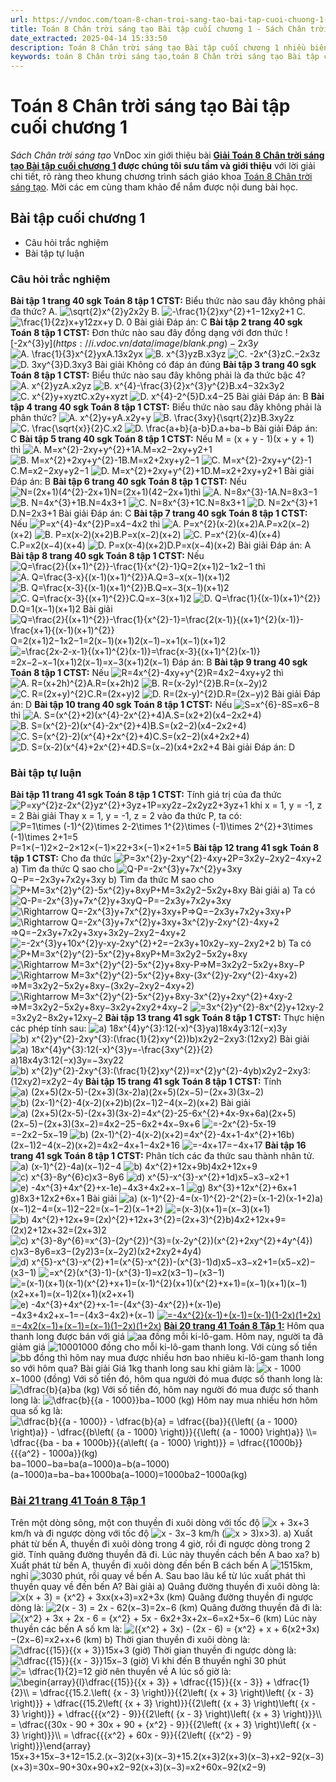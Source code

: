 ```yaml
---
url: https://vndoc.com/toan-8-chan-troi-sang-tao-bai-tap-cuoi-chuong-1-295446
title: Toán 8 Chân trời sáng tạo Bài tập cuối chương 1 - Sách Chân trời sáng tạo - VnDoc.com
date_extracted: 2025-04-14 15:33:50
description: Toán 8 Chân trời sáng tạo Bài tập cuối chương 1 nhiều biến được VnDoc biên soạn lời giải nhằm giúp các em nắm được nội dung Bài tập cuối chương 1, Toán 8 sách Chân trời sáng tạo. Mời các em tham khảo lời giải
keywords: toán 8 Chân trời sáng tạo,toán 8 Chân trời sáng tạo Bài tập cuối chương 1,toán 8 Chân trời sáng tạo Bài tập cuối chương,toán lớp 8 Chân trời sáng tạo,giải toán 8 Chân trời sáng tạo,giải sgk toán 8 Chân trời sáng tạo,sgk toán 8 Chân trời sáng tạo,sách giáo khoa toán 8 Chân trời sáng tạo,toán 8 Bài tập cuối chương 1,bài tập cuối chương 1 lớp 8,bài tập cuối chương 1,bài tập cuối chương 1 lớp 8 chân trời sáng tạo
---
```


# Toán 8 Chân trời sáng tạo Bài tập cuối chương 1
 _Sách Chân trời sáng tạo_
VnDoc xin giới thiệu bài **[Giải Toán 8 Chân trời sáng tạo Bài tập cuối chương 1](<https://vndoc.com/toan-8-chan-troi-sang-tao-bai-tap-cuoi-chuong-1-295446>) **được chúng tôi sưu tầm và giới thiệu**** với lời giải chi tiết, rõ ràng theo khung chương trình sách giáo khoa [Toán 8 Chân trời sáng tạo](<https://vndoc.com/toan-8-chan-troi-sang-tao>). Mời các em cùng tham khảo để nắm được nội dung bài học.
## Bài tập cuối chương 1
  * Câu hỏi trắc nghiệm
  * Bài tập tự luận

### Câu hỏi trắc nghiệm
**Bài tập 1 trang 40 sgk Toán 8 tập 1 CTST:** Biểu thức nào sau đây không phải đa thức?
A. ![\\sqrt{2}x^{2}y](https://i.vdoc.vn/data/image/blank.png)2x2y
B. ![-\\frac{1}{2}xy^{2}+1](https://i.vdoc.vn/data/image/blank.png)−12xy2+1
C. ![\\frac{1}{2z}x+y](https://i.vdoc.vn/data/image/blank.png)12zx+y
D. 0
Bài giải
Đáp án: C
**Bài tập 2 trang 40 sgk Toán 8 tập 1 CTST:** Đơn thức nào sau đây đồng dạng với đơn thức ![-2x^{3}y$](https://i.vdoc.vn/data/image/blank.png)−2x3y$
![A. \\frac{1}{3}x^{2}yx](https://i.vdoc.vn/data/image/blank.png)A.13x2yx
![B. x^{3}yz](https://i.vdoc.vn/data/image/blank.png)B.x3yz
![C. -2x^{3}z](https://i.vdoc.vn/data/image/blank.png)C.−2x3z
![D. 3xy^{3}](https://i.vdoc.vn/data/image/blank.png)D.3xy3
Bài giải
Không có đáp án đúng
**Bài tập 3 trang 40 sgk Toán 8 tập 1 CTST:** Biểu thức nào sau đây không phải là đa thức bậc 4?
![A. x^{2}yz](https://i.vdoc.vn/data/image/blank.png)A.x2yz
![B. x^{4}-\\frac{3}{2}x^{3}y^{2}](https://i.vdoc.vn/data/image/blank.png)B.x4−32x3y2
![C. x^{2}y+xyzt](https://i.vdoc.vn/data/image/blank.png)C.x2y+xyzt
![D. x^{4}-2^{5}](https://i.vdoc.vn/data/image/blank.png)D.x4−25
Bài giải
Đáp án: B
**Bài tập 4 trang 40 sgk Toán 8 tập 1 CTST:** Biểu thức nào sau đây không phải là phân thức?
![A. x^{2}y+y](https://i.vdoc.vn/data/image/blank.png)A.x2y+y
![B. \\frac{3xy}{\\sqrt{2}z}](https://i.vdoc.vn/data/image/blank.png)B.3xy2z
![C. \\frac{\\sqrt{x}}{2}](https://i.vdoc.vn/data/image/blank.png)C.x2
![D. \\frac{a+b}{a-b}](https://i.vdoc.vn/data/image/blank.png)D.a+ba−b
Bài giải
Đáp án: C
**Bài tập 5 trang 40 sgk Toán 8 tập 1 CTST:** Nếu M = \(x + y - 1\)\(x + y + 1\) thì
![A. M=x^{2}-2xy+y^{2}+1](https://i.vdoc.vn/data/image/blank.png)A.M=x2−2xy+y2+1
![B. M=x^{2}+2xy+y^{2}-1](https://i.vdoc.vn/data/image/blank.png)B.M=x2+2xy+y2−1
![C. M=x^{2}-2xy+y^{2}-1](https://i.vdoc.vn/data/image/blank.png)C.M=x2−2xy+y2−1
![D. M=x^{2}+2xy+y^{2}+1](https://i.vdoc.vn/data/image/blank.png)D.M=x2+2xy+y2+1
Bài giải
Đáp án: B
**Bài tập 6 trang 40 sgk Toán 8 tập 1 CTST:** Nếu ![N=\(2x+1\)\(4^{2}-2x+1\)](https://i.vdoc.vn/data/image/blank.png)N=\(2x+1\)\(42−2x+1\)thì
![A. N=8x^{3}-1](https://i.vdoc.vn/data/image/blank.png)A.N=8x3−1
![B. N=4x^{3}+1](https://i.vdoc.vn/data/image/blank.png)B.N=4x3+1
![C. N=8x^{3}+1](https://i.vdoc.vn/data/image/blank.png)C.N=8x3+1
![D. N=2x^{3}+1](https://i.vdoc.vn/data/image/blank.png)D.N=2x3+1
Bài giải
Đáp án: C
**Bài tập 7 trang 40 sgk Toán 8 tập 1 CTST:** Nếu ![P=x^{4}-4x^{2}](https://i.vdoc.vn/data/image/blank.png)P=x4−4x2 thì
![A. P=x^{2}\(x-2\)\(x+2\)](https://i.vdoc.vn/data/image/blank.png)A.P=x2\(x−2\)\(x+2\)
![B. P=x\(x-2\)\(x+2\)](https://i.vdoc.vn/data/image/blank.png)B.P=x\(x−2\)\(x+2\)
![C. P=x^{2}\(x-4\)\(x+4\)](https://i.vdoc.vn/data/image/blank.png)C.P=x2\(x−4\)\(x+4\)
![D. P=x\(x-4\)\(x+2\)](https://i.vdoc.vn/data/image/blank.png)D.P=x\(x−4\)\(x+2\)
Bài giải
Đáp án: A
**Bài tập 8 trang 40 sgk Toán 8 tập 1 CTST:** Nếu ![Q=\\frac{2}{\(x+1\)^{2}}-\\frac{1}{x^{2}-1}](https://i.vdoc.vn/data/image/blank.png)Q=2\(x+1\)2−1x2−1 thì
![A. Q=\\frac{3-x}{\(x-1\)\(x+1\)^{2}}](https://i.vdoc.vn/data/image/blank.png)A.Q=3−x\(x−1\)\(x+1\)2
![B. Q=\\frac{x-3}{\(x-1\)\(x+1\)^{2}}](https://i.vdoc.vn/data/image/blank.png)B.Q=x−3\(x−1\)\(x+1\)2
![C. Q=\\frac{x-3}{\(x+1\)^{2}}](https://i.vdoc.vn/data/image/blank.png)C.Q=x−3\(x+1\)2
![D. Q=\\frac{1}{\(x-1\)\(x+1\)^{2}}](https://i.vdoc.vn/data/image/blank.png)D.Q=1\(x−1\)\(x+1\)2
Bài giải
![Q=\\frac{2}{\(x+1\)^{2}}-\\frac{1}{x^{2}-1}=\\frac{2\(x-1\)}{\(x+1\)^{2}\(x-1\)}-\\frac{x+1}{\(x-1\)\(x+1\)^{2}}](https://i.vdoc.vn/data/image/blank.png)Q=2\(x+1\)2−1x2−1=2\(x−1\)\(x+1\)2\(x−1\)−x+1\(x−1\)\(x+1\)2
![=\\frac{2x-2-x-1}{\(x+1\)^{2}\(x-1\)}=\\frac{x-3}{\(x+1\)^{2}\(x-1\)}](https://i.vdoc.vn/data/image/blank.png)=2x−2−x−1\(x+1\)2\(x−1\)=x−3\(x+1\)2\(x−1\)
Đáp án: B
**Bài tập 9 trang 40 sgk Toán 8 tập 1 CTST:** Nếu ![R=4x^{2}-4xy+y^{2}](https://i.vdoc.vn/data/image/blank.png)R=4x2−4xy+y2 thì
![A. R=\(x+2h\)^{2}](https://i.vdoc.vn/data/image/blank.png)A.R=\(x+2h\)2
![B. R=\(x-2y\)^{2}](https://i.vdoc.vn/data/image/blank.png)B.R=\(x−2y\)2
![C. R=\(2x+y\)^{2}](https://i.vdoc.vn/data/image/blank.png)C.R=\(2x+y\)2
![D. R=\(2x-y\)^{2}](https://i.vdoc.vn/data/image/blank.png)D.R=\(2x−y\)2
Bài giải
Đáp án: D
**Bài tập 10 trang 40 sgk Toán 8 tập 1 CTST:** Nếu ![S=x^{6}-8](https://i.vdoc.vn/data/image/blank.png)S=x6−8 thì
![A. S=\(x^{2}+2\)\(x^{4}-2x^{2}+4\)](https://i.vdoc.vn/data/image/blank.png)A.S=\(x2+2\)\(x4−2x2+4\)
![B. S=\(x^{2}-2\)\(x^{4}-2x^{2}+4\)](https://i.vdoc.vn/data/image/blank.png)B.S=\(x2−2\)\(x4−2x2+4\)
![C. S=\(x^{2}-2\)\(x^{4}+2x^{2}+4\)](https://i.vdoc.vn/data/image/blank.png)C.S=\(x2−2\)\(x4+2x2+4\)
![D. S=\(x-2\)\(x^{4}+2x^{2}+4](https://i.vdoc.vn/data/image/blank.png)D.S=\(x−2\)\(x4+2x2+4
Bài giải
Đáp án: D
### Bài tập tự luận
**Bài tập 11 trang 41 sgk Toán 8 tập 1 CTST:** Tính giá trị của đa thức ![P=xy^{2}z-2x^{2}yz^{2}+3yz+1](https://i.vdoc.vn/data/image/blank.png)P=xy2z−2x2yz2+3yz+1 khi x = 1, y = -1, z = 2
Bài giải
Thay x = 1, y = -1, z = 2 vào đa thức P, ta có:
![P=1\\times \(-1\)^{2}\\times 2-2\\times 1^{2}\\times \(-1\)\\times 2^{2}+3\\times \(-1\)\\times 2+1=5](https://i.vdoc.vn/data/image/blank.png)P=1×\(−1\)2×2−2×12×\(−1\)×22+3×\(−1\)×2+1=5
**Bài tập 12 trang 41 sgk Toán 8 tập 1 CTST:** Cho đa thức ![P=3x^{2}y-2xy^{2}-4xy+2](https://i.vdoc.vn/data/image/blank.png)P=3x2y−2xy2−4xy+2
a\) Tìm đa thức Q sao cho ![Q-P=-2x^{3}y+7x^{2}y+3xy](https://i.vdoc.vn/data/image/blank.png)Q−P=−2x3y+7x2y+3xy
b\) Tìm đa thức M sao cho ![P+M=3x^{2}y^{2}-5x^{2}y+8xy](https://i.vdoc.vn/data/image/blank.png)P+M=3x2y2−5x2y+8xy
Bài giải
a\) Ta có ![Q-P=-2x^{3}y+7x^{2}y+3xy](https://i.vdoc.vn/data/image/blank.png)Q−P=−2x3y+7x2y+3xy
![\\Rightarrow Q=-2x^{3}y+7x^{2}y+3xy+P](https://i.vdoc.vn/data/image/blank.png)⇒Q=−2x3y+7x2y+3xy+P
![\\Rightarrow Q=-2x^{3}y+7x^{2}y+3xy+3x^{2}y-2xy^{2}-4xy+2](https://i.vdoc.vn/data/image/blank.png)⇒Q=−2x3y+7x2y+3xy+3x2y−2xy2−4xy+2
![=-2x^{3}y+10x^{2}y-xy-2xy^{2}+2](https://i.vdoc.vn/data/image/blank.png)=−2x3y+10x2y−xy−2xy2+2
b\) Ta có ![P+M=3x^{2}y^{2}-5x^{2}y+8xy](https://i.vdoc.vn/data/image/blank.png)P+M=3x2y2−5x2y+8xy
![\\Rightarrow M=3x^{2}y^{2}-5x^{2}y+8xy-P](https://i.vdoc.vn/data/image/blank.png)⇒M=3x2y2−5x2y+8xy−P
![\\Rightarrow M=3x^{2}y^{2}-5x^{2}y+8xy-\(3x^{2}y-2xy^{2}-4xy+2\)](https://i.vdoc.vn/data/image/blank.png)⇒M=3x2y2−5x2y+8xy−\(3x2y−2xy2−4xy+2\)
![\\Rightarrow M=3x^{2}y^{2}-5x^{2}y+8xy-3x^{2}y+2xy^{2}+4xy-2](https://i.vdoc.vn/data/image/blank.png)⇒M=3x2y2−5x2y+8xy−3x2y+2xy2+4xy−2
![=3x^{2}y^{2}-8x^{2}y+12xy-2](https://i.vdoc.vn/data/image/blank.png)=3x2y2−8x2y+12xy−2
**Bài tập 13 trang 41 sgk Toán 8 tập 1 CTST:** Thực hiện các phép tính sau:
![a\) 18x^{4}y^{3}:12\(-x\)^{3}y](https://i.vdoc.vn/data/image/blank.png)a\)18x4y3:12\(−x\)3y
![b\) x^{2}y^{2}-2xy^{3}:\(\\frac{1}{2}xy^{2}\)](https://i.vdoc.vn/data/image/blank.png)b\)x2y2−2xy3:\(12xy2\)
Bài giải
![a\) 18x^{4}y^{3}:12\(-x\)^{3}y=-\\frac{3xy^{2}}{2}](https://i.vdoc.vn/data/image/blank.png)a\)18x4y3:12\(−x\)3y=−3xy22
![b\) x^{2}y^{2}-2xy^{3}:\(\\frac{1}{2}xy^{2}\)=x^{2}y^{2}-4y](https://i.vdoc.vn/data/image/blank.png)b\)x2y2−2xy3:\(12xy2\)=x2y2−4y
**Bài tập 15 trang 41 sgk Toán 8 tập 1 CTST:** Tính
![a\) \(2x+5\)\(2x-5\)-\(2x+3\)\(3x-2\)](https://i.vdoc.vn/data/image/blank.png)a\)\(2x+5\)\(2x−5\)−\(2x+3\)\(3x−2\)
![b\) \(2x-1\)^{2}-4\(x-2\)\(x+2\)](https://i.vdoc.vn/data/image/blank.png)b\)\(2x−1\)2−4\(x−2\)\(x+2\)
Bài giải
![a\) \(2x+5\)\(2x-5\)-\(2x+3\)\(3x-2\)=4x^{2}-25-6x^{2}+4x-9x+6](https://i.vdoc.vn/data/image/blank.png)a\)\(2x+5\)\(2x−5\)−\(2x+3\)\(3x−2\)=4x2−25−6x2+4x−9x+6
![=-2x^{2}-5x-19](https://i.vdoc.vn/data/image/blank.png)=−2x2−5x−19
![b\) \(2x-1\)^{2}-4\(x-2\)\(x+2\)=4x^{2}-4x+1-4x^{2}+16](https://i.vdoc.vn/data/image/blank.png)b\)\(2x−1\)2−4\(x−2\)\(x+2\)=4x2−4x+1−4x2+16
![=-4x+17](https://i.vdoc.vn/data/image/blank.png)=−4x+17
**Bài tập 16 trang 41 sgk Toán 8 tập 1 CTST:** Phân tích các đa thức sau thành nhân tử.
![a\) \(x-1\)^{2}-4](https://i.vdoc.vn/data/image/blank.png)a\)\(x−1\)2−4
![b\) 4x^{2}+12x+9](https://i.vdoc.vn/data/image/blank.png)b\)4x2+12x+9
![c\) x^{3}-8y^{6}](https://i.vdoc.vn/data/image/blank.png)c\)x3−8y6
![d\) x^{5}-x^{3}-x^{2}+1](https://i.vdoc.vn/data/image/blank.png)d\)x5−x3−x2+1
![e\) -4x^{3}+4x^{2}+x-1](https://i.vdoc.vn/data/image/blank.png)e\)−4x3+4x2+x−1
![g\) 8x^{3}+12x^{2}+6x+1](https://i.vdoc.vn/data/image/blank.png)g\)8x3+12x2+6x+1
Bài giải
![a\) \(x-1\)^{2}-4=\(x-1\)^{2}-2^{2}=\(x-1-2\)\(x-1+2\)](https://i.vdoc.vn/data/image/blank.png)a\)\(x−1\)2−4=\(x−1\)2−22=\(x−1−2\)\(x−1+2\)
![=\(x-3\)\(x+1\)](https://i.vdoc.vn/data/image/blank.png)=\(x−3\)\(x+1\)
![b\) 4x^{2}+12x+9=\(2x\)^{2}+12x+3^{2}=\(2x+3\)^{2}](https://i.vdoc.vn/data/image/blank.png)b\)4x2+12x+9=\(2x\)2+12x+32=\(2x+3\)2
![c\) x^{3}-8y^{6}=x^{3}-\(2y^{2}\)^{3}=\(x-2y^{2}\)\(x^{2}+2xy^{2}+4y^{4}\)](https://i.vdoc.vn/data/image/blank.png)c\)x3−8y6=x3−\(2y2\)3=\(x−2y2\)\(x2+2xy2+4y4\)
![d\) x^{5}-x^{3}-x^{2}+1=\(x^{5}-x^{2}\)-\(x^{3}-1\)](https://i.vdoc.vn/data/image/blank.png)d\)x5−x3−x2+1=\(x5−x2\)−\(x3−1\)
![=x^{2}\(x^{3}-1\)-\(x^{3}-1\)](https://i.vdoc.vn/data/image/blank.png)=x2\(x3−1\)−\(x3−1\)
![=\(x-1\)\(x+1\)\(x-1\)\(x^{2}+x+1\)=\(x-1\)^{2}\(x+1\)\(x^{2}+x+1\)](https://i.vdoc.vn/data/image/blank.png)=\(x−1\)\(x+1\)\(x−1\)\(x2+x+1\)=\(x−1\)2\(x+1\)\(x2+x+1\)
![e\) -4x^{3}+4x^{2}+x-1=-\(4x^{3}-4x^{2}\)+\(x-1\)](https://i.vdoc.vn/data/image/blank.png)e\)−4x3+4x2+x−1=−\(4x3−4x2\)+\(x−1\)
[![=-4x^{2}\(x-1\)+\(x-1\)=\(x-1\)\(1-2x\)\(1+2x\)](https://i.vdoc.vn/data/image/blank.png)=−4x2\(x−1\)+\(x−1\)=\(x−1\)\(1−2x\)\(1+2x\)](<https://vndoc.com/bai-20-trang-41-toan-8-tap-1-chan-troi-sang-tao-331208>)
[**Bài 20 trang 41 Toán 8 Tập 1:**](<https://vndoc.com/bai-20-trang-41-toan-8-tap-1-chan-troi-sang-tao-331208>)
Hôm qua thanh long được bán với giá ![a](https://i.vdoc.vn/data/image/blank.png)a đồng mỗi ki-lô-gam. Hôm nay, người ta đã giảm giá ![1000](https://i.vdoc.vn/data/image/blank.png)1000 đồng cho mỗi ki-lô-gam thanh long. Với cùng số tiền ![b](https://i.vdoc.vn/data/image/blank.png)b đồng thì hôm nay mua được nhiều hơn bao nhiêu ki-lô-gam thanh long so với hôm qua?
Bài giải
Giá 1kg thanh long sau khi giảm là: ![x - 1000](https://i.vdoc.vn/data/image/blank.png)x−1000 \(đồng\)
Với số tiền đó, hôm qua người đó mua được số thanh long là: ![\\dfrac{b}{a}](https://i.vdoc.vn/data/image/blank.png)ba \(kg\)
Với số tiền đó, hôm nay người đó mua được số thanh long là: ![\\dfrac{b}{{a - 1000}}](https://i.vdoc.vn/data/image/blank.png)ba−1000 \(kg\)
Hôm nay mua nhiều hơn hôm qua số kg là:
![\\dfrac{b}{{a - 1000}} - \\dfrac{b}{a} = \\dfrac{{ba}}{{\\left\( {a - 1000} \\right\)a}} - \\dfrac{{b\\left\( {a - 1000} \\right\)}}{{\\left\( {a - 1000} \\right\)a}} \\\\= \\dfrac{{ba - ba + 1000b}}{{a\\left\( {a - 1000} \\right\)}} = \\dfrac{{1000b}}{{{a^2} - 1000a}}\(kg\)](https://i.vdoc.vn/data/image/blank.png)ba−1000−ba=ba\(a−1000\)a−b\(a−1000\)\(a−1000\)a=ba−ba+1000ba\(a−1000\)=1000ba2−1000a\(kg\)
### [Bài 21 trang 41 Toán 8 Tập 1](<https://vndoc.com/bai-21-trang-41-toan-8-tap-1-chan-troi-sang-tao-331209>)
Trên một dòng sông, một con thuyền đi xuôi dòng với tốc độ ![x + 3](https://i.vdoc.vn/data/image/blank.png)x+3 km/h và đi ngược dòng với tốc độ ![x - 3](https://i.vdoc.vn/data/image/blank.png)x−3 km/h \(![x > 3\)](https://i.vdoc.vn/data/image/blank.png)x>3\).
a\) Xuất phát từ bến A, thuyền đi xuôi dòng trong 4 giờ, rồi đi ngược dòng trong 2 giờ. Tính quãng đường thuyền đã đi. Lúc này thuyền cách bến A bao xa?
b\) Xuất phát từ bến A, thuyền đi xuôi dòng đến bến B cách bến A ![15](https://i.vdoc.vn/data/image/blank.png)15km, nghỉ ![30](https://i.vdoc.vn/data/image/blank.png)30 phút, rồi quay về bến A. Sau bao lâu kể từ lúc xuất phát thì thuyền quay về đến bến A?
Bài giải
a\) Quãng đường thuyền đi xuôi dòng là: ![x\(x + 3\) = {x^2} + 3x](https://i.vdoc.vn/data/image/blank.png)x\(x+3\)=x2+3x \(km\)
Quãng đường thuyền đi ngược dòng là: ![2\(x - 3\) = 2x - 6](https://i.vdoc.vn/data/image/blank.png)2\(x−3\)=2x−6 \(km\)
Quãng đường thuyền đã đi là: ![{x^2} + 3x + 2x - 6 = {x^2} + 5x - 6](https://i.vdoc.vn/data/image/blank.png)x2+3x+2x−6=x2+5x−6 \(km\)
Lúc này thuyền các bến A số km là: ![\({x^2} + 3x\) - \(2x - 6\) = {x^2} + x + 6](https://i.vdoc.vn/data/image/blank.png)\(x2+3x\)−\(2x−6\)=x2+x+6 \(km\)
b\) Thời gian thuyền đi xuôi dòng là: ![\\dfrac{{15}}{{x + 3}}](https://i.vdoc.vn/data/image/blank.png)15x+3 \(giờ\)
Thời gian thuyền đi ngược dòng là: ![\\dfrac{{15}}{{x - 3}}](https://i.vdoc.vn/data/image/blank.png)15x−3 \(giờ\)
Vì khi đến B thuyền nghỉ 30 phút ![= \\dfrac{1}{2}](https://i.vdoc.vn/data/image/blank.png)=12 giờ nên thuyền về A lúc số giờ là:
![\\begin{array}{l}\\dfrac{{15}}{{x + 3}} + \\dfrac{{15}}{{x - 3}} + \\dfrac{1}{2}\\\\ = \\dfrac{{15.2.\\left\( {x - 3} \\right\)}}{{2\\left\( {x + 3} \\right\)\\left\( {x - 3} \\right\)}} + \\dfrac{{15.2\\left\( {x + 3} \\right\)}}{{2\\left\( {x + 3} \\right\)\\left\( {x - 3} \\right\)}} + \\dfrac{{{x^2} - 9}}{{2\\left\( {x - 3} \\right\)\\left\( {x + 3} \\right\)}}\\\\ = \\dfrac{{30x - 90 + 30x + 90 + {x^2} - 9}}{{2\\left\( {x + 3} \\right\)\\left\( {x - 3} \\right\)}}\\\\ = \\dfrac{{{x^2} + 60x - 9}}{{2\\left\( {{x^2} - 9} \\right\)}}\\end{array}](https://i.vdoc.vn/data/image/blank.png)15x+3+15x−3+12=15.2.\(x−3\)2\(x+3\)\(x−3\)+15.2\(x+3\)2\(x+3\)\(x−3\)+x2−92\(x−3\)\(x+3\)=30x−90+30x+90+x2−92\(x+3\)\(x−3\)=x2+60x−92\(x2−9\)
